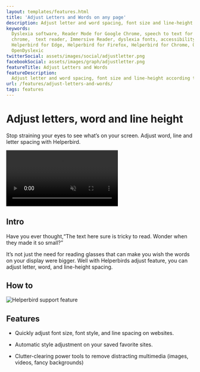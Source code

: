 ```yaml
---
layout: templates/features.html
title: 'Adjust Letters and Words on any page'
description: Adjust letter and word spacing, font size and line-height according to your needs.
keywords:
  Dyslexia software, Reader Mode for Google Chrome, speech to text for chrome, Text to speech for
  chrome,  text reader, Immersive Reader, dyslexia fonts, accessibility software, dyslexia software,
  Helperbird for Edge, Helperbird for Firefox, Helperbird for Chrome, Opendyslexic for Chrome,
  OpenDyslexic
twitterSocial: assets/images/social/adjustletter.png
facebookSocial: assets/images/graph/adjustletter.png
featureTitle: Adjust Letters and Words
featureDescription:
  Adjust letter and word spacing, font size and line-height according to your needs.
url: /features/adjust-letters-and-words/
tags: features
---
```





<div class="bg-white ">
	<div class="relative overflow-hidden">
		<div class="relative pb-12 sm:pb-12">
			<div class="mt-16 mx-auto max-w-7xl px-4 sm:mt-24 sm:px-6">
				<div class="text-center">
					<h1 class="text-4xl tracking-tight font-extrabold text-gray-900 sm:text-5xl md:text-6xl"><span class="block">Adjust letters, word and line height</span> </h1>
					<p class="mt-3 max-w-md mx-auto text-base text-gray-500 sm:text-lg md:mt-5 md:text-xl md:max-w-3xl">
Stop straining your eyes to see what’s on your screen. Adjust word, line and letter spacing with
Helperbird.
</p>
				</div>
			</div>
		</div>
		<div class="relative">
			<div class="max-w-3xl mx-auto px-4 sm:px-6">
				<video autoplay="autoplay" class="relative rounded-lg shadow-lg" control="control" loop="loop" muted="muted" playsinline="playsinline"><source src="/assets/videos/home.webm" type="video/webm"><source src="/assets/videos/home.mp4" type="video/mp4"></video>
			</div>
		</div>
	</div>

</div>

<div class="relative py-16 bg-white overflow-hidden">
  <div class="relative px-4 sm:px-6 lg:px-8">
    <div class="mt-6 prose prose-pink prose-lg mx-auto">

<div class="mt-16 mx-auto max-w-7xl px-4 sm:mt-24 sm:px-6">


## Intro

Have you ever thought,“The text here sure is tricky to read. Wonder when they made it so small?”

It’s not just the need for reading glasses that can make you wish the words on your display were
bigger. Well with Helperbirds adjust feature, you can adjust letter, word, and line-height spacing.

## How to


![Helperbird support feature](https://www.helperbird.com/assets/images/new/adjust-letters-and-words/adjust-letters-and-words-helperbird.png)

## Features

- Quickly adjust font size, font style, and line spacing on websites.

- Automatic style adjustment on your saved favorite sites.

- Clutter-clearing power tools to remove distracting multimedia (images, videos, fancy backgrounds)



    </div>
  </div>
</div>